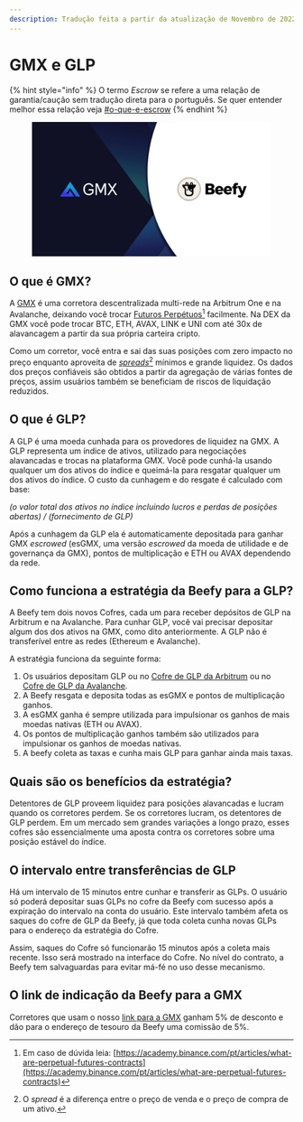 ```yaml
---
description: Tradução feita a partir da atualização de Novembro de 2022
---
```


# GMX e GLP

{% hint style="info" %}
O termo _Escrow_ se refere a uma relação de garantia/caução sem tradução direta para o português. Se quer entender melhor essa relação veja [#o-que-e-escrow](../moedas-escrow-da-beefy/#o-que-e-escrow "mention")
{% endhint %}

<figure><img src="../../.gitbook/assets/image (36).png" alt=""><figcaption></figcaption></figure>

## O que é GMX?

A [GMX](https://app.gmx.io/#/trade/?ref=beefy) é uma corretora descentralizada multi-rede na Arbitrum One e na Avalanche, deixando você trocar [Futuros Perpétuos](#user-content-fn-1)[^1] facilmente. Na DEX da GMX você pode trocar BTC, ETH, AVAX, LINK e UNI com até 30x de alavancagem a partir da sua própria carteira cripto.

Como um corretor, você entra e sai das suas posições com zero impacto no preço enquanto aproveita de [_spreads_](#user-content-fn-2)[^2] mínimos e grande liquidez. Os dados dos preços confiáveis são obtidos a partir da agregação de várias fontes de preços, assim usuários também se beneficiam de riscos de liquidação reduzidos.

## O que é GLP?

A GLP é uma moeda cunhada para os provedores de liquidez na GMX. A GLP representa um índice de ativos, utilizado para negociações alavancadas e trocas na plataforma GMX. Você pode cunhá-la usando qualquer um dos ativos do índice e queimá-la para resgatar qualquer um dos ativos do índice. O custo da cunhagem e do resgate é calculado com base:

_(o valor total dos ativos no índice incluindo lucros e perdas de posições abertas) / (fornecimento de GLP)_

Após a cunhagem da GLP ela é automaticamente depositada para ganhar GMX _escrowed_ (esGMX, uma versão _escrowed_ da moeda de utilidade e de governança da GMX), pontos de multiplicação e ETH ou AVAX dependendo da rede.

## Como funciona a estratégia da Beefy para a GLP?

A Beefy tem dois novos Cofres, cada um para receber depósitos de GLP na Arbitrum e na Avalanche. Para cunhar GLP, você vai precisar depositar algum dos dos ativos na GMX, como dito anteriormente. A GLP não é transferível entre as redes (Ethereum e Avalanche).

A estratégia funciona da seguinte forma:

1. Os usuários depositam GLP ou no [Cofre de GLP da Arbitrum](https://app.beefy.finance/vault/gmx-arb-glp) ou no [Cofre de GLP da Avalanche](https://app.beefy.finance/vault/gmx-avax-glp).
2. A Beefy resgata e deposita todas as esGMX e pontos de multiplicação ganhos.
3. A esGMX ganha é sempre utilizada para impulsionar os ganhos de mais moedas nativas (ETH ou AVAX).
4. Os pontos de multiplicação ganhos também são utilizados para impulsionar os ganhos de moedas nativas.
5. A beefy coleta as taxas e cunha mais GLP para ganhar ainda mais taxas.

## Quais são os benefícios da estratégia?

Detentores de GLP proveem liquidez para posições alavancadas e lucram quando os corretores perdem. Se os corretores lucram, os detentores de GLP perdem. Em um mercado sem grandes variações a longo prazo, esses cofres são essencialmente uma aposta contra os corretores sobre uma posição estável do índice.

## O intervalo entre transferências de GLP

Há um intervalo de 15 minutos entre cunhar e transferir as GLPs. O usuário só poderá depositar suas GLPs no cofre da Beefy com sucesso após a expiração do intervalo na conta do usuário. Este intervalo também afeta os saques do cofre de GLP da Beefy, já que toda coleta cunha novas GLPs para o endereço da estratégia do Cofre.

Assim, saques do Cofre só funcionarão 15 minutos após a coleta mais recente. Isso será mostrado na interface do Cofre. No nível do contrato, a Beefy tem salvaguardas para evitar má-fé no uso desse mecanismo.

## O link de indicação da Beefy para a GMX

Corretores que usam o nosso [link para a GMX](https://app.gmx.io/#/trade/?ref=beefy) ganham 5% de desconto e dão para o endereço de tesouro da Beefy uma comissão de 5%.&#x20;

[^1]: Em caso de dúvida leia: [https://academy.binance.com/pt/articles/what-are-perpetual-futures-contracts](https://academy.binance.com/pt/articles/what-are-perpetual-futures-contracts)

[^2]: O _spread_ é a diferença entre o preço de venda e o preço de compra de um ativo.
